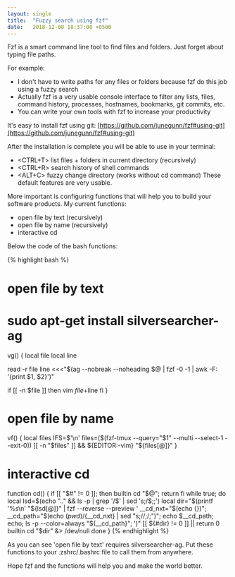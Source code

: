 ```yaml
---
layout: single
title:  "Fuzzy search using fzf"
date:   2018-12-08 18:37:00 +0500
---
```

Fzf is a smart command line tool to find files and folders. Just forget about typing file paths.

 For example: 
* I don't have to write paths for any files or folders because fzf do this job using a fuzzy search
* Actually fzf is a very usable console interface to filter 
 any lists, files, command history, processes, hostnames, bookmarks, git commits, etc.
* You can write your own tools with fzf to increase your productivity

It's easy to install fzf using git: [https://github.com/junegunn/fzf#using-git](https://github.com/junegunn/fzf#using-git)

After the installation is complete you will be  able to use in your terminal:
* <CTRL+T> list files + folders in current directory (recursively)
* <CTRL+R> search history of shell commands 
* <ALT+C> fuzzy change directory (works without cd command)
These default features are very usable.

More important is configuring functions that will help you to build your software products. My current functions:
* open file by text (recursively)
* open file by name (recursively)
* interactive cd

Below the code of the bash functions:

{% highlight bash %}
# open file by text
# sudo apt-get install silversearcher-ag
vg() {
  local file
  local line

  read -r file line <<<"$(ag --nobreak --noheading $@ | fzf -0 -1 | awk -F: '{print $1, $2}')"

  if [[ -n $file ]]
  then
     vim $file +$line
  fi
}

# open file by name
vf() {
  local files
  IFS=$'\n' files=($(fzf-tmux --query="$1" --multi --select-1 --exit-0))
  [[ -n "$files" ]] && ${EDITOR:-vim} "${files[@]}"
}

# interactive cd
function cd() {
    if [[ "$#" != 0 ]]; then
        builtin cd "$@";
        return
    fi
    while true; do
        local lsd=$(echo ".." && ls -p | grep '/$' | sed 's;/$;;')
        local dir="$(printf '%s\n' "${lsd[@]}" |
            fzf --reverse --preview '
                __cd_nxt="$(echo {})";
                __cd_path="$(echo $(pwd)/${__cd_nxt} | sed "s;//;/;")";
                echo $__cd_path;
                echo;
                ls -p --color=always "${__cd_path}";
        ')"
        [[ ${#dir} != 0 ]] || return 0
        builtin cd "$dir" &> /dev/null
    done
}
{% endhighlight %}

As you can see 'open file by text' requires silversearcher-ag. Put these functions to your .zshrc/.bashrc file to call them from anywhere.

Hope fzf and the functions will help you and make the world better.
